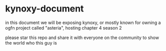 # kynoxy-document

in this document we will be exposing kynoxy, or mostly known for owning a ogfn project called "asteria", hosting chapter 4 season 2

please star this repo and share it with everyone on the community to show the world who this guy is
